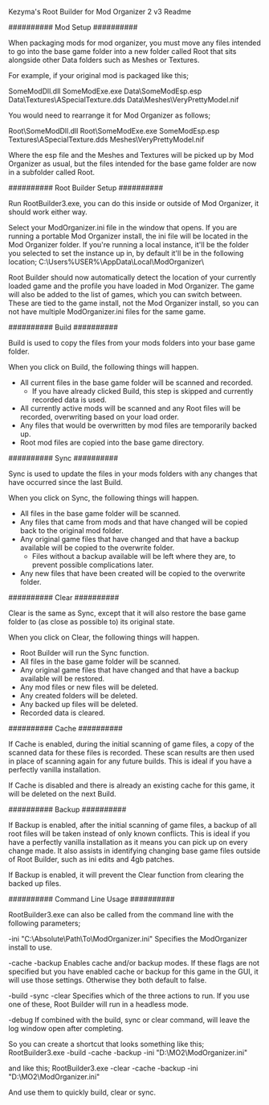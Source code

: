 Kezyma's Root Builder for Mod Organizer 2
v3 Readme

##########
Mod Setup
##########

When packaging mods for mod organizer, you must move any files intended to go into the base game folder into a new folder called Root that sits alongside other Data folders such as Meshes or Textures. 

For example, if your original mod is packaged like this;

SomeModDll.dll
SomeModExe.exe
Data\SomeModEsp.esp
Data\Textures\ASpecialTexture.dds
Data\Meshes\VeryPrettyModel.nif

You would need to rearrange it for Mod Organizer as follows;

Root\SomeModDll.dll
Root\SomeModExe.exe
SomeModEsp.esp
Textures\ASpecialTexture.dds
Meshes\VeryPrettyModel.nif

Where the esp file and the Meshes and Textures will be picked up by Mod Organizer as usual, but the files intended for the base game folder are now in a subfolder called Root.

##########
Root Builder Setup
##########

Run RootBuilder3.exe, you can do this inside or outside of Mod Organizer, it should work either way.

Select your ModOrganizer.ini file in the window that opens.
If you are running a portable Mod Organizer install, the ini file will be located in the Mod Organizer folder.
If you're running a local instance, it'll be the folder you selected to set the instance up in, by default it'll be in the following location;
C:\Users\%USER%\AppData\Local\ModOrganizer\

Root Builder should now automatically detect the location of your currently loaded game and the profile you have loaded in Mod Organizer.
The game will also be added to the list of games, which you can switch between. 
These are tied to the game install, not the Mod Organizer install, so you can not have multiple ModOrganizer.ini files for the same game.

##########
Build
##########

Build is used to copy the files from your mods folders into your base game folder.

When you click on Build, the following things will happen.
- All current files in the base game folder will be scanned and recorded. 
	- If you have already clicked Build, this step is skipped and currently recorded data is used.
- All currently active mods will be scanned and any Root files will be recorded, overwriting based on your load order.
- Any files that would be overwritten by mod files are temporarily backed up.
- Root mod files are copied into the base game directory.

##########
Sync
##########

Sync is used to update the files in your mods folders with any changes that have occurred since the last Build.

When you click on Sync, the following things will happen.
- All files in the base game folder will be scanned.
- Any files that came from mods and that have changed will be copied back to the original mod folder.
- Any original game files that have changed and that have a backup available will be copied to the overwrite folder.
	- Files without a backup available will be left where they are, to prevent possible complications later.
- Any new files that have been created will be copied to the overwrite folder.

##########
Clear
##########

Clear is the same as Sync, except that it will also restore the base game folder to (as close as possible to) its original state. 

When you click on Clear, the following things will happen.
- Root Builder will run the Sync function.
- All files in the base game folder will be scanned.
- Any original game files that have changed and that have a backup available will be restored.
- Any mod files or new files will be deleted.
- Any created folders will be deleted.
- Any backed up files will be deleted.
- Recorded data is cleared.

##########
Cache
##########

If Cache is enabled, during the initial scanning of game files, a copy of the scanned data for these files is recorded. These scan results are then used in place of scanning again for any future builds. This is ideal if you have a perfectly vanilla installation.

If Cache is disabled and there is already an existing cache for this game, it will be deleted on the next Build.

##########
Backup
##########

If Backup is enabled, after the initial scanning of game files, a backup of all root files will be taken instead of only known conflicts. This is ideal if you have a perfectly vanilla installation as it means you can pick up on every change made. It also assists in identifying changing base game files outside of Root Builder, such as ini edits and 4gb patches. 

If Backup is enabled, it will prevent the Clear function from clearing the backed up files.

##########
Command Line Usage
##########

RootBuilder3.exe can also be called from the command line with the following parameters;

-ini "C:\Absolute\Path\To\ModOrganizer.ini"
Specifies the ModOrganizer install to use.

-cache
-backup
Enables cache and/or backup modes.
If these flags are not specified but you have enabled cache or backup for this game in the GUI, it will use those settings. Otherwise they both default to false.

-build
-sync
-clear
Specifies which of the three actions to run. If you use one of these, Root Builder will run in a headless mode.

-debug
If combined with the build, sync or clear command, will leave the log window open after completing.

So you can create a shortcut that looks something like this;
RootBuilder3.exe -build -cache -backup -ini "D:\MO2\ModOrganizer.ini"

and like this;
RootBuilder3.exe -clear -cache -backup -ini "D:\MO2\ModOrganizer.ini"

And use them to quickly build, clear or sync.
